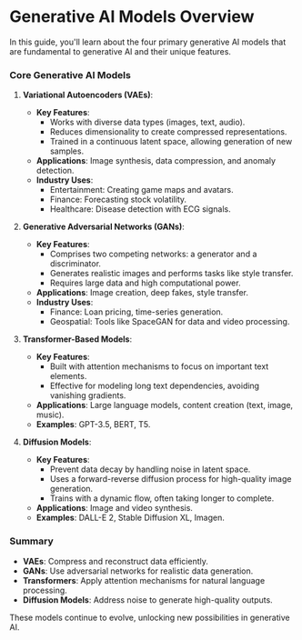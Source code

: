 # Generative AI Models Overview

In this guide, you'll learn about the four primary generative AI models that are fundamental to generative AI and their unique features.

### Core Generative AI Models
1. **Variational Autoencoders (VAEs)**: 
   - **Key Features**:
     - Works with diverse data types (images, text, audio).
     - Reduces dimensionality to create compressed representations.
     - Trained in a continuous latent space, allowing generation of new samples.
   - **Applications**: Image synthesis, data compression, and anomaly detection.
   - **Industry Uses**:
     - Entertainment: Creating game maps and avatars.
     - Finance: Forecasting stock volatility.
     - Healthcare: Disease detection with ECG signals.

2. **Generative Adversarial Networks (GANs)**:
   - **Key Features**:
     - Comprises two competing networks: a generator and a discriminator.
     - Generates realistic images and performs tasks like style transfer.
     - Requires large data and high computational power.
   - **Applications**: Image creation, deep fakes, style transfer.
   - **Industry Uses**:
     - Finance: Loan pricing, time-series generation.
     - Geospatial: Tools like SpaceGAN for data and video processing.

3. **Transformer-Based Models**:
   - **Key Features**:
     - Built with attention mechanisms to focus on important text elements.
     - Effective for modeling long text dependencies, avoiding vanishing gradients.
   - **Applications**: Large language models, content creation (text, image, music).
   - **Examples**: GPT-3.5, BERT, T5.
  
4. **Diffusion Models**:
   - **Key Features**:
     - Prevent data decay by handling noise in latent space.
     - Uses a forward-reverse diffusion process for high-quality image generation.
     - Trains with a dynamic flow, often taking longer to complete.
   - **Applications**: Image and video synthesis.
   - **Examples**: DALL-E 2, Stable Diffusion XL, Imagen.

### Summary
- **VAEs**: Compress and reconstruct data efficiently.
- **GANs**: Use adversarial networks for realistic data generation.
- **Transformers**: Apply attention mechanisms for natural language processing.
- **Diffusion Models**: Address noise to generate high-quality outputs.

These models continue to evolve, unlocking new possibilities in generative AI.

